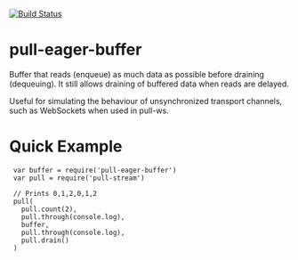 [![Build Status](https://travis-ci.org/elavoie/pull-eager-buffer.svg?branch=master)](https://travis-ci.org/elavoie/pull-eager-buffer)

# pull-eager-buffer

Buffer that reads (enqueue) as much data as possible before draining
(dequeuing).  It still allows draining of buffered data when reads are delayed.

Useful for simulating the behaviour of unsynchronized transport channels, such as WebSockets when used in pull-ws.

Quick Example
=============

     var buffer = require('pull-eager-buffer')
     var pull = require('pull-stream')
     
     // Prints 0,1,2,0,1,2
     pull(
       pull.count(2),
       pull.through(console.log),
       buffer,
       pull.through(console.log),
       pull.drain()
     )


